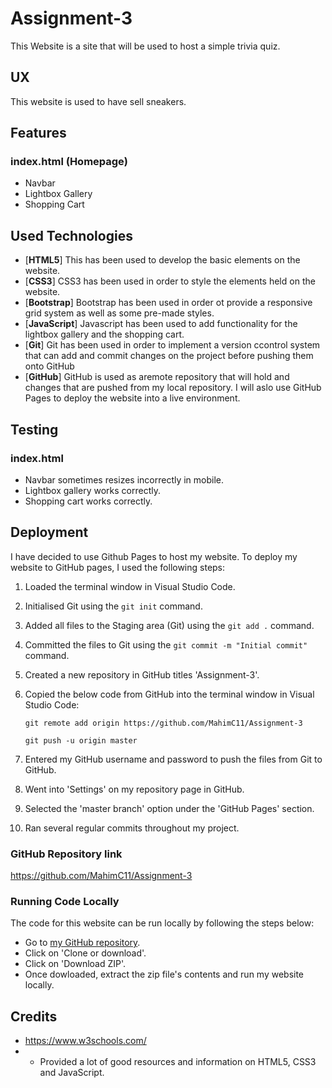 # Assignment-3
This Website is a site that will be used to host a simple trivia quiz.

## UX
This website is used to have sell sneakers.

## Features

### index.html (Homepage)
- Navbar
- Lightbox Gallery
- Shopping Cart

## Used Technologies
- [**HTML5**] This has been used to develop the basic elements on the website.
- [**CSS3**] CSS3 has been used in order to style the elements held on the website.
- [**Bootstrap**] Bootstrap has been used in order ot provide a responsive grid system as well as some pre-made styles.
- [**JavaScript**] Javascript has been used to add functionality for the lightbox gallery and the shopping cart.
- [**Git**] Git has been used in order to implement a version ccontrol system that can add and commit changes on the project before pushing them onto GitHub
- [**GitHub**] GitHub is used as  aremote repository that will hold and changes that are pushed from my local repository. I will aslo use GitHub Pages to deploy the website into a live environment.

## Testing

### index.html
- Navbar sometimes resizes incorrectly in mobile.
- Lightbox gallery works correctly.
- Shopping cart works correctly.

## Deployment

I have decided to use Github Pages to host my website. To deploy my website to GitHub pages, I used the following steps:

1. Loaded the terminal window in Visual Studio Code.
2. Initialised Git using the `git init` command.
3. Added all files to the Staging area (Git) using the `git add .` command.
4. Committed the files to Git using the `git commit -m "Initial commit"` command.
5. Created a new repository in GitHub titles 'Assignment-3'.
6. Copied the below code from GitHub into the terminal window in Visual Studio Code:

    ```git remote add origin https://github.com/MahimC11/Assignment-3```

    ```git push -u origin master```

7. Entered my GitHub username and password to push the files from Git to GitHub.
8. Went into 'Settings' on my repository page in GitHub.
9. Selected the 'master branch' option under the 'GitHub Pages' section.
10. Ran several regular commits throughout my project.

### GitHub Repository link
https://github.com/MahimC11/Assignment-3

### Running Code Locally

The code for this website can be run locally by following the steps below:


- Go to [my GitHub repository](https://github.com/MahimC11/Assignment-3).
- Click on 'Clone or download'.
- Click on 'Download ZIP'.
- Once dowloaded, extract the zip file's contents and run my website locally.

## Credits
- https://www.w3schools.com/
- - Provided a lot of good resources and information on HTML5, CSS3 and JavaScript.